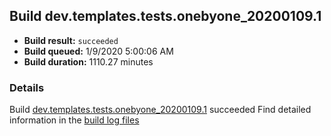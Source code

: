 ## Build dev.templates.tests.onebyone_20200109.1
- **Build result:** `succeeded`
- **Build queued:** 1/9/2020 5:00:06 AM
- **Build duration:** 1110.27 minutes
### Details
Build [dev.templates.tests.onebyone_20200109.1](https://winappstudio.visualstudio.com/web/build.aspx?pcguid=a4ef43be-68ce-4195-a619-079b4d9834c2&builduri=vstfs%3a%2f%2f%2fBuild%2fBuild%2f32486) succeeded
Find detailed information in the [build log files]()
